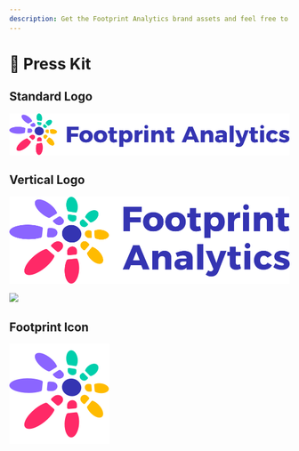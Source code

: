 ```yaml
---
description: Get the Footprint Analytics brand assets and feel free to use it.
---
```


# 🐾 Press Kit

## Standard Logo

![](<../.gitbook/assets/logo3 (1).png>)

## Vertical Logo

![](../.gitbook/assets/logo1.png)

![](../.gitbook/assets/logo1-墨稿.png)

## Footprint Icon

![](../.gitbook/assets/180.png)
